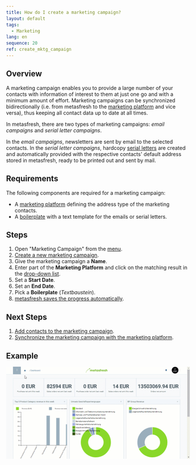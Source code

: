 ```yaml
---
title: How do I create a marketing campaign?
layout: default
tags:
  - Marketing
lang: en
sequence: 20
ref: create_mktg_campaign
---
```


## Overview
A marketing campaign enables you to provide a large number of your contacts with information of interest to them at just one go and with a minimum amount of effort. Marketing campaigns can be synchronized bidirectionally (i.e. from metasfresh to the [marketing platform](Create_MKTG_platform) and vice versa), thus keeping all contact data up to date at all times.

In metasfresh, there are two types of marketing campaigns: *email campaigns* and *serial letter campaigns*.

In the *email campaigns*, newsletters are sent by email to the selected contacts. In the *serial letter campaigns*, hardcopy [serial letters](Create_serial_letters) are created and automatically provided with the respective contacts' default address stored in metasfresh, ready to be printed out and sent by mail.

## Requirements
The following components are required for a marketing campaign:
- A [marketing platform](Create_MKTG_platform) defining the address type of the marketing contacts.
- A [boilerplate](Create_boilerplate) with a text template for the emails or serial letters.

## Steps
1. Open "Marketing Campaign" from the [menu](Menu).
1. [Create a new marketing campaign](New_Record_Window).
1. Give the marketing campaign a **Name**.
1. Enter part of the **Marketing Platform** and click on the matching result in the <a href="Keyboard_shortcuts_reference#dropdown" title="Dynamic Search Box (Autocompletion)">drop-down list</a>.
1. Set a **Start Date**.
1. Set an **End Date**.
1. Pick a **Boilerplate** (*Textbaustein*).
1. [metasfresh saves the progress automatically](Saveindicator).

## Next Steps
1. [Add contacts to the marketing campaign](Add_contacts_to_MKTG_campaign).
1. [Synchronize the marketing campaign with the marketing platform](Sync_MKTG_campaign_with_platform).

## Example
<kbd><img src="assets/Create_MKTG_campaign.gif" alt="GIF: Create a Marketing Campaign"></kbd>
